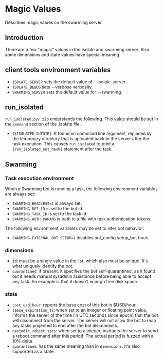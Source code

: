 # Magic Values

Describes magic values on the swarming server

## Introduction

There are a few "magic" values in the isolate and swarming server. Also some
dimensions and state values have special meaning.


## client tools environment variables

  - `ISOLATE_SERVER` sets the default value of --isolate-server.
  - `ISOLATE_DEBUG` sets --verbose verbosity.
  - `SWARMING_SERVER` sets the default value for --swarming.


## run_isolated

`run_isolated.py/.zip` understands the following. This value should be set in
the `command` section of the .isolate file.

  - `${ISOLATED_OUTDIR}`: If found on command line argument, replaced by the
    temporary directory that is uploaded back to the server after the task
    execution. This causes `run_isolated` to print a `[run_isolated_out_hack]`
    statement after the task.


## Swarming

### Task execution environment

When a Swarming bot is running a task, the following environment variables are
always set:

  - `SWARMING_HEADLESS=1` is always set.
  - `SWARMING_BOT_ID` is set to the bot id.
  - `SWARMING_TASK_ID` is set to the task id.
  - `SWARMING_AUTH_PARAMS` is path to a file with task authentication tokens.

The following environment variables may be set to alter bot behavior:

  - `SWARMING_EXTERNAL_BOT_SETUP=1` disables bot_config.setup_bot hook.


### dimensions

  - `id`: must be a single value in the list, which also must be unique. It's
    what uniquely identify the bot.
  - `quarantined`: if present, it specifies the bot self-quarantined, as it
    found out it needs manual sysadmin assistance before being able to accept
    any task. An example is that it doesn't enough free disk space.


### state

  - `cost_usd_hour`: reports the base cost of this bot in $USD/hour.
  - `lease_expiration_ts`: when set to an integer or floating point value,
    informs the server of the time (in UTC seconds since epoch) that the bot
    will disconnect from the server. The server will not allow the bot to
    reap any tasks projected to end after the bot disconnects.
  - `periodic_reboot_secs`: when set to a integer, instructs the server to send
    a reboot command after this period. The actual period is fuzzed with a 10%
    delta.
  - `quarantined`: has the same meaning than in `dimensions`. It's also
    supported as a state.
